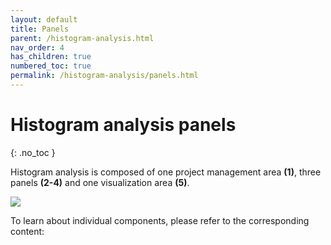 ```yaml
---
layout: default
title: Panels
parent: /histogram-analysis.html
nav_order: 4
has_children: true
numbered_toc: true
permalink: /histogram-analysis/panels.html
---
```


# Histogram analysis panels
{: .no_toc }

Histogram analysis is composed of one project management area **(1)**, three panels **(2-4)** and one visualization area **(5)**.

<a class="plain" href="../assets/images/gui/panel-histogram-analysis.png"><img src="../assets/images/gui/panel-histogram-analysis.png" /></a>

To learn about individual components, please refer to the corresponding content:
